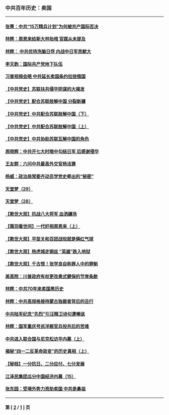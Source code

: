 ### 中共百年历史：卖国
---
#### [张菁：中共“15万精兵计划”为何被共产国际否决](../../pages/nf1176117/n13967677.md?09020430) 
#### [林辉：周恩来给斯大林抬棺 官媒从未提及](../../pages/nf1176117/n13961173.md?09020430) 
#### [林辉： 中共优待洗脑日俘 内战中日军贡献大](../../pages/nf1176117/n13624644.md?09020430) 
#### [李天韵：国际共产党地下队伍](../../pages/nf1176117/n13611808.md?09020430) 
#### [习普视频会晤 中共延长卖国条约拉拢俄国](../../pages/nf1176117/n13060971.md?09020430) 
#### [【中共党史】苏联扶共侵华阴谋的大揭发](../../pages/nf1176117/n13056050.md?09020430) 
#### [【中共党史】配合苏联肢解中国 分裂新疆](../../pages/nf1176117/n13040700.md?09020430) 
#### [【中共党史】中共配合苏联肢解中国（下）](../../pages/nf1176117/n13035660.md?09020430) 
#### [【中共党史】中共配合苏联肢解中国（上）](../../pages/nf1176117/n13030262.md?09020430) 
#### [【中共党史】中共协助苏联瓦解中国的角色](../../pages/nf1176117/n13018109.md?09020430) 
#### [周晓辉：中共开七大时暗中勾结日军 后感谢侵华](../../pages/nf1176117/n12921960.md?09020430) 
#### [王友群：六问中共最高外交官杨洁篪](../../pages/nf1176117/n12836495.md?09020430) 
#### [杨威：政治局常委齐动员学党史牵出的“秘密”](../../pages/nf1176117/n12764642.md?09020430) 
#### [天堂梦（29）](../../pages/nf1176117/n12408465.md?09020430) 
#### [天堂梦（28）](../../pages/nf1176117/n12408309.md?09020430) 
#### [【欺世大观】抗战八大将军 血洒疆场](../../pages/nf1176117/n12357044.md?09020430) 
#### [【薇羽看世间】一代奸相周恩来（上）](../../pages/nf1176117/n12401109.md?09020430) 
#### [【欺世大观】平型关和百团战役就是俩红气球](../../pages/nf1176117/n12359157.md?09020430) 
#### [【欺世大观】杨虎城走钢丝 “英雄”跌入地狱](../../pages/nf1176117/n12358840.md?09020430) 
#### [【欺世大观】千古恨！张学良自称罪人中的罪魁](../../pages/nf1176117/n12358629.md?09020430) 
#### [美高院：川普政府有权更改奥式健保的节育条款](../../pages/nf1176117/n12242171.md?09020430) 
#### [林辉：中共70年来卖国黑历史](../../pages/nf1176117/n11552181.md?09020430) 
#### [林辉：中共高规格接待蒙古独裁者背后的丑行](../../pages/nf1176117/n11225005.md?09020430) 
#### [中共陆军纪念“先烈”引汪精卫诗句遭嘲讽](../../pages/nf1176117/n11153345.md?09020430) 
#### [林辉：国军重庆号巡洋舰官兵投共后的苦难](../../pages/nf1176117/n10997801.md?09020430) 
#### [中共进入联合国与尼克松访华内幕（上）](../../pages/nf1176117/n10138788.md?09020430) 
#### [揭秘“四一二反革命政变”的历史真相（上）](../../pages/nf1176117/n9996650.md?09020430) 
#### [【秘档】一分抗日、二分应付、七分发展](../../pages/nf1176117/n9331484.md?09020430) 
#### [江泽民集团瓜分中国经济内幕（15）](../../pages/nf1176117/n9268584.md?09020430) 
#### [张东园：受境外势力资助卖国 中共是鼻祖](../../pages/nf1176117/n9272480.md?09020430) 

---
#### 第 [ [2](./2.md?09020430) / [1](./1.md?09020430) ] 页
